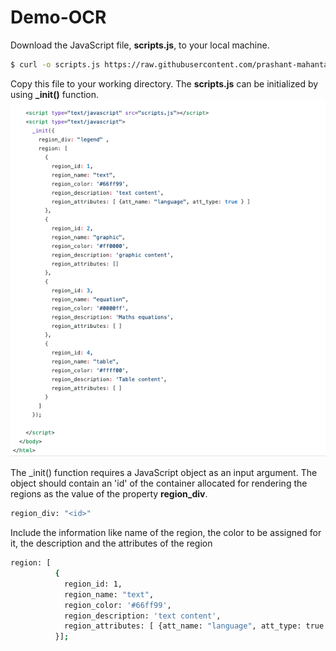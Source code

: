 # Demo-OCR

Download the JavaScript file, **scripts.js**, to your local machine.
```sh
$ curl -o scripts.js https://raw.githubusercontent.com/prashant-mahanta/demo-ocr/master/scripts.js
```

Copy this file to your working directory. The **scripts.js** can be initialized by using **_init()** function.
![Initializing Script](https://github.com/n-ambati/demo-ocr/blob/master/ocr/Screenshot%202019-05-31%20at%202.55.10%20PM.png)

The _init() function requires a JavaScript object as an input argument.
The object should contain an 'id' of the container allocated for rendering the regions as the value of the property
**region_div**.
```sh
region_div: "<id>"
```

Include the information like name of the region, the color to be assigned for it, the description and the attributes
of the region
```sh
region: [
          {
            region_id: 1,
            region_name: "text",
            region_color: '#66ff99',
            region_description: 'text content',
            region_attributes: [ {att_name: "language", att_type: true } ]
          }];
```
